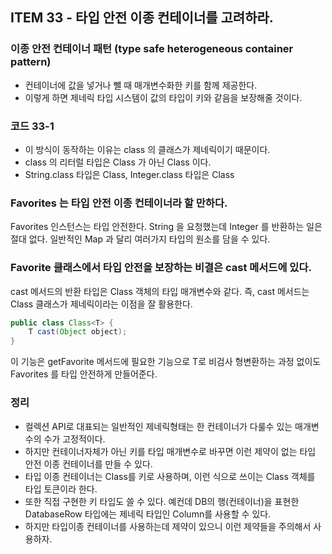 ## ITEM 33 - 타입 안전 이종 컨테이너를 고려하라.

### 이종 안전 컨테이너 패턴 (type safe heterogeneous container pattern)
- 컨테이너에 값을 넣거나 뺄 때 매개변수화한 키를 함께 제공한다.
- 이렇게 하면 제네릭 타입 시스템이 값의 타입이 키와 같음을 보장해줄 것이다.

### 코드 33-1
- 이 방식이 동작하는 이유는 class 의 클래스가 제네릭이기 때문이다.
- class 의 리터럴 타입은 Class 가 아닌 Class<T> 이다.
- String.class 타입은 Class<String>, Integer.class 타입은 Class<Integer>

### Favorites 는 타입 안전 이종 컨테이너라 할 만하다.
Favorites 인스턴스는 타입 안전한다. String 을 요청했는데 Integer 를 반환하는 일은 절대 없다. 일반적인 Map 과 달리 여러가지 타입의 원소를 담을 수 있다.

### Favorite 클래스에서 타입 안전을 보장하는 비결은 cast 메서드에 있다.
cast 메서드의 반환 타입은 Class 객체의 타입 매개변수와 같다. 즉, cast 메서드는 Class 클래스가 제네릭이라는 이점을 잘 활용한다.

```java
public class Class<T> {
    T cast(Object object);
}
```

이 기능은 getFavorite 메서드에 필요한 기능으로 T로 비검사 형변환하는 과정 없이도 Favorites 를 타입 안전하게 만들어준다.

### 정리
- 컬렉션 API로 대표되는 일반적인 제네릭형태는 한 컨테이너가 다룰수 있는 매개변수의 수가 고정적이다.
- 하지만 컨테이너자체가 아닌 키를 타입 매개변수로 바꾸면 이런 제약이 없는 타입 안전 이종 컨테이너를 만들 수 있다.
- 타입 이종 컨테이너는 Class를 키로 사용하며, 이런 식으로 쓰이는 Class 객체를 타입 토큰이라 한다.
- 또한 직접 구현한 키 타입도 쓸 수 있다. 예컨데 DB의 행(컨테이너)을 표현한 DatabaseRow 타입에는 제네릭 타입인 Column<T>를 사용할 수 있다.
- 하지만 타입이종 컨테이너를 사용하는데 제약이 있으니 이런 제약들을 주의해서 사용하자.
